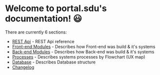 # Welcome to portal.sdu's documentation! 😃

There are currently 6 sections:

- [REST Api](./01_Rest_Api/index.md) - REST Api reference
- [Front-end Modules](./02_Front-end_Modules/index.md) - Describes how Front-end was build & it's systems
- [Back-end Modules](./03_Back-end_Modules/index.md) - Describes how Back-end was build & it's systems
- [Processes](./04_Processes/index.md) - Describes systems processes by Flowchart (UX map)
- [Database](./05_Database/index.md) - Describes Database structure
- [Changelog](./06_Changelog/index.md)


